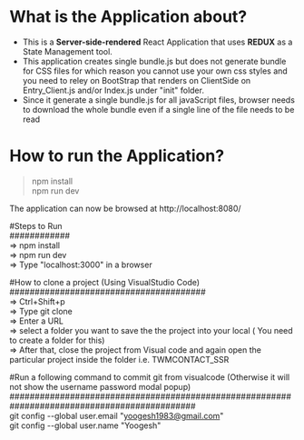 # What is the Application about? </br>
- This is a <b>Server-side-rendered</b> React Application that uses <b>REDUX</b> as a State Management tool. </br>
- This application creates single bundle.js but does not generate bundle for CSS files for which reason you cannot use your own css styles and you need to reley on BootStrap that renders on ClientSide on Entry_Client.js and/or Index.js under "init" folder.</br>
- Since it generate a single bundle.js for all javaScript files, browser needs to download the whole bundle even if a single line of the file needs to be read

# How to run the Application? </br>
> npm install </br>
> npm run dev </br>

The application can now be browsed at http://localhost:8080/




#Steps to Run </br>
############</br>
=> npm install </br>
=> npm run dev </br>
=> Type "localhost:3000" in a browser </br>

#How to clone a project (Using VisualStudio Code) </br>
#######################################</br>
=> Ctrl+Shift+p </br>
=> Type git clone </br>
=> Enter a URL </br>
=> select a folder you want to save the the project into your local ( You need to create a folder for this) </br>
=> After that, close the project from Visual code and again open the particular project inside the folder i.e. TWMCONTACT_SSR </br>

#Run a following command to commit git from visualcode (Otherwise it will not show the username password modal popup) </br>
############################################################################################# </br>
git config --global user.email "yoogesh1983@gmail.com" </br>
git config --global user.name "Yoogesh"</br>
